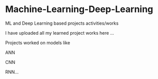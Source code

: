# Machine-Learning-Deep-Learning
ML and Deep Learning based projects activities/works 

I have uploaded all my learned project works here ...

Projects worked on models like

ANN

CNN

RNN...

